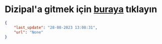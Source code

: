 # Dizipal'a gitmek için [buraya](None) tıklayın
    
```json
{
    "last_update": "28-08-2023 13:08:31",
    "url": "None"
}
```